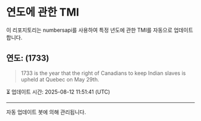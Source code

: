 
# 연도에 관한 TMI

이 리포지토리는 numbersapi를 사용하여 특정 년도에 관한 TMI를 자동으로 업데이트합니다.

## 연도: (1733)
> 1733 is the year that the right of Canadians to keep Indian slaves is upheld at Quebec on May 29th.

⏳ 업데이트 시간: 2025-08-12 11:51:41 (UTC)

---
자동 업데이트 봇에 의해 관리됩니다.
